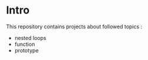 # Intro
This repository contains projects about followed topics :
- nested loops
- function
- prototype
